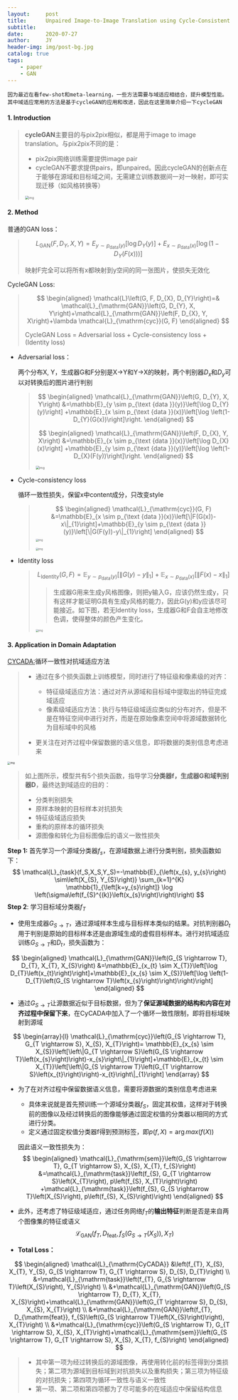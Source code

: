 ```yaml
---
layout:     post
title:      Unpaired Image-to-Image Translation using Cycle-Consistent Adversarial Networks
subtitle:   
date:       2020-07-27
author:     JY
header-img: img/post-bg.jpg
catalog: true
tags:
    - paper
    - GAN
---
```


`因为最近在看few-shot和meta-learning，一些方法需要与域适应相结合，提升模型性能。其中域适应常用的方法是基于cycleGAN的应用和改进，因此在这里简单介绍一下cycleGAN`




#### 1. Introduction

> **cycleGAN**主要目的与pix2pix相似，都是用于image to image translation。与pix2pix不同的是：
>
> - pix2pix网络训练需要提供image pair
> - cycleGAN不要求提供pairs，即unpaired。因此cycleGAN的创新点在于能够在源域和目标域之间，无需建立训练数据间一对一映射，即可实现迁移（如风格转换等）
>
> <img src="https://github.com/ZJU-CVs/zju-cvs.github.io/raw/master/img/gan/1.png" alt="img" style="zoom:50%;" />



#### 2. Method

普通的GAN loss：

> $$
> L_{\mathrm{GAN}}\left(F, D_{Y}, X, Y\right)=E_{y \sim p_{\mathrm{data}}(y)}\left[\log D_{Y}(y)\right]+E_{x \sim p_{\mathrm{data}}(x)}\left[\log \left(1-D_{Y}(F(x))\right)\right]
> $$
>
> 映射F完全可以将所有x都映射到y空间的同一张图片，使损失无效化



CycleGAN Loss:

> $$
> \begin{aligned}
> \mathcal{L}\left(G, F, D_{X}, D_{Y}\right)=& \mathcal{L}_{\mathrm{GAN}}\left(G, D_{Y}, X, Y\right)+\mathcal{L}_{\mathrm{GAN}}\left(F, D_{X}, Y, X\right)+\lambda \mathcal{L}_{\mathrm{cyc}}(G, F)
> \end{aligned}
> $$
>
> CycleGAN Loss = Adversarial loss + Cycle-consistency loss + (Identity loss)            

- Adversarial loss：

  两个分布X, Y，生成器G和F分别是X->Y和Y->X的映射，两个判别器$D_x$和$D_y$可以对转换后的图片进行判别                       

  > $$
  > \begin{aligned}
  > \mathcal{L}_{\mathrm{GAN}}\left(G, D_{Y}, X, Y\right) &=\mathbb{E}_{y \sim p_{\text {data }}(y)}\left[\log D_{Y}(y)\right] +\mathbb{E}_{x \sim p_{\text {data }}(x)}\left[\log \left(1-D_{Y}(G(x))\right]\right.
  > \end{aligned}
  > $$
  >
  > $$
  > \begin{aligned}
  > \mathcal{L}_{\mathrm{GAN}}\left(F, D_{X}, Y, X\right) &=\mathbb{E}_{x \sim p_{\text {data }}(x)}\left[\log D_{X}(x)\right] +\mathbb{E}_{y \sim p_{\text {data }}(y)}\left[\log \left(1-D_{X}(F(y))\right]\right.
  > \end{aligned}
  > $$
  >
  > <img src="https://github.com/ZJU-CVs/zju-cvs.github.io/raw/master/img/gan/2.png" alt="img" style="zoom:50%;" />

  

- Cycle-consistency loss

  循环一致性损失，保留x中content成分，只改变style             
  
  > $$
  > \begin{aligned}
  > \mathcal{L}_{\mathrm{cyc}}(G, F) &=\mathbb{E}_{x \sim p_{\text {data }}(x)}\left[\|F(G(x))-x\|_{1}\right]+\mathbb{E}_{y \sim p_{\text {data }}(y)}\left[\|G(F(y))-y\|_{1}\right]
  > \end{aligned}
  > $$
  > <img src="https://github.com/ZJU-CVs/zju-cvs.github.io/raw/master/img/gan/3.png" alt="img" style="zoom:40%;" />
  >
  > <img src="https://github.com/ZJU-CVs/zju-cvs.github.io/raw/master/img/gan/4.png" alt="img" style="zoom:40%;" />
  
  



- Identity loss

  > $$
  > L_{\text {Identity}}(G, F)=\mathbb{E}_{y \sim p_{\text {data}}(y)}\left[\|G(y)-y\|_{1}\right]+\mathbb{E}_{x \sim p_{\text {data}}(x)}\left[\|F(x)-x\|_{1}\right]
  > $$
  >
  > > 生成器G用来生成y风格图像，则把y输入G，应该仍然生成y，只有这样才能证明G具有生成y风格的能力，因此G(y)和y应该尽可能接近。如下图，若无Identity loss，生成器G和F会自主地修改色调，使得整体的颜色产生变化。
  >
  > <img src="https://github.com/ZJU-CVs/zju-cvs.github.io/raw/master/img/gan/5.png" alt="img" style="zoom:40%;" />



#### 3. Application in Domain Adaptation

[CYCADA:](https://arxiv.org/pdf/1711.03213.pdf)循环一致性对抗域适应方法

> - 通过在多个损失函数上训练模型，同时进行了特征级和像素级的对齐：
>   - 特征级域适应方法：通过对齐从源域和目标域中提取出的特征完成域适应
>   - 像素级域适应方法：执行与特征级域适应类似的分布对齐，但是不是在特征空间中进行对齐，而是在原始像素空间中将源域数据转化为目标域中的风格
>
> - 更关注在对齐过程中保留数据的语义信息，即将数据的类别信息考虑进来



<img src="https://github.com/ZJU-CVs/zju-cvs.github.io/raw/master/img/gan/6.png" alt="img" style="zoom:40%;" />

> 如上图所示，模型共有5个损失函数，指导学习**分类器f，生成器G和域判别器D**，最终达到域适应的目的：
>
> - 分类判别损失
> - 原样本映射的目标样本对抗损失
> - 特征级域适应损失
> - 重构的原样本的循环损失
> - 源图像和转化为目标图像后的语义一致性损失



**Step 1:** 首先学习一个源域分类器$f_s$，在源域数据上进行分类判别，损失函数如下：
$$
\mathcal{L}_{task}(f_S,X_S,Y_S)=-\mathbb{E}_{\left(x_{s}, y_{s}\right) \sim\left(X_{S}, Y_{S}\right)} \sum_{k=1}^{K} \mathbb{1}_{\left[k=y_{s}\right]} \log \left(\sigma\left(f_{S}^{(k)}\left(x_{s}\right)\right)\right)
$$
**Step 2**: 学习目标域分类器$f_T$

- 使用生成器$G_{S\rightarrow T}$，通过源域样本生成与目标样本类似的结果。对抗判别器$D_t$用于判别是原始的目标样本还是由源域生成的虚假目标样本。进行对抗域适应训练$G_{S\rightarrow T}$和$D_t$，损失函数为：

$$
\begin{aligned}
\mathcal{L}_{\mathrm{GAN}}\left(G_{S \rightarrow T}, D_{T}, X_{T}, X_{S}\right) &=\mathbb{E}_{x_{t} \sim X_{T}}\left[\log D_{T}\left(x_{t}\right)\right]+\mathbb{E}_{x_{s} \sim X_{S}}\left[\log \left(1-D_{T}\left(G_{S \rightarrow T}\left(x_{s}\right)\right)\right)\right]
\end{aligned}
$$



- 通过$G_{S\rightarrow T}$让源数据近似于目标数据，但为了**保证源域数据的结构和内容在对齐过程中保留下来**，在CyCADA中加入了一个循环一致性限制，即将目标域映射到源域

$$
\begin{array}{l}
\mathcal{L}_{\mathrm{cyc}}\left(G_{S \rightarrow T}, G_{T \rightarrow S}, X_{S}, X_{T}\right)= \mathbb{E}_{x_{s} \sim X_{S}}\left[\left\|G_{T \rightarrow S}\left(G_{S \rightarrow T}\left(x_{s}\right)\right)-x_{s}\right\|_{1}\right]+\mathbb{E}_{x_{t} \sim X_{T}}\left[\left\|G_{S \rightarrow T}\left(G_{T \rightarrow S}\left(x_{t}\right)\right)-x_{t}\right\|_{1}\right]
\end{array}
$$



- 为了在对齐过程中保留数据语义信息，需要将源数据的类别信息考虑进来

  - 具体来说就是首先预训练一个源域分类器$f_S$，固定其权值，这样对于转换前的图像以及经过转换后的图像能够通过固定权值的分类器以相同的方式进行分类。
  - 定义通过固定权值分类器f得到预测标签，即$p(f,X)=\arg max(f(X))$

  

  因此语义一致性损失为：
  $$
  \begin{aligned}
  \mathcal{L}_{\mathrm{sem}}\left(G_{S \rightarrow T}, G_{T \rightarrow S}, X_{S}, X_{T}, f_{S}\right) &=\mathcal{L}_{\mathrm{task}}\left(f_{S}, G_{T \rightarrow S}\left(X_{T}\right), p\left(f_{S}, X_{T}\right)\right) +\mathcal{L}_{\mathrm{task}}\left(f_{S}, G_{S \rightarrow T}\left(X_{S}\right), p\left(f_{S}, X_{S}\right)\right)
  \end{aligned}
  $$
  
- 此外，还考虑了特征级域适应，通过任务网络$f_T$的**输出特征**判断是否是来自两个图像集的特征或语义
  $$
  \mathcal{L}_{\mathrm{GAN}}\left(f_{T}, D_{\mathrm{feat}}, f_{S}\left(G_{S \rightarrow T}\left(X_{S}\right)\right), X_{T}\right)
  $$
  
- **Total Loss：**

$$
\begin{aligned}
\mathcal{L}_{\mathrm{CyCADA}} &\left(f_{T}, X_{S}, X_{T}, Y_{S}, G_{S \rightarrow T}, G_{T \rightarrow S}, D_{S}, D_{T}\right) \\
&=\mathcal{L}_{\mathrm{task}}\left(f_{T}, G_{S \rightarrow T}\left(X_{S}\right), Y_{S}\right) \\
&+\mathcal{L}_{\mathrm{GAN}}\left(G_{S \rightarrow T}, D_{T}, X_{T}, X_{S}\right)+\mathcal{L}_{\mathrm{GAN}}\left(G_{T \rightarrow S}, D_{S}, X_{S}, X_{T}\right) \\
&+\mathcal{L}_{\mathrm{GAN}}\left(f_{T}, D_{\mathrm{feat}}, f_{S}\left(G_{S \rightarrow T}\left(X_{S}\right)\right), X_{T}\right) \\
&+\mathcal{L}_{\mathrm{cyc}}\left(G_{S \rightarrow T}, G_{T \rightarrow S}, X_{S}, X_{T}\right)+\mathcal{L}_{\mathrm{sem}}\left(G_{S \rightarrow T}, G_{T \rightarrow S}, X_{S}, X_{T}, f_{S}\right)
\end{aligned}
$$

> - 其中第一项为经过转换后的源域图像，再使用转化前的标签得到分类损失；第二项为源域到目标域到对抗损失以及重构损失；第三项为特征级的对抗损失；第四项为循环一致性与语义一致性
> - 第一项、第二项和第四项都为了尽可能多的在域适应中保留结构信息

